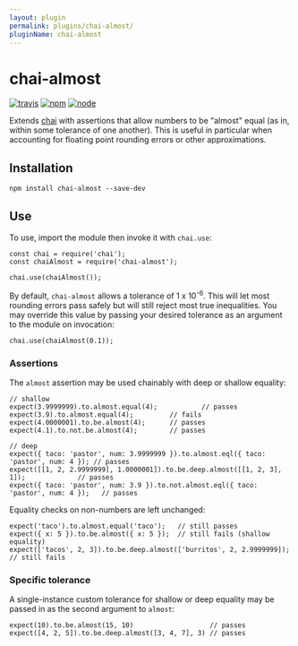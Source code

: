 ```yaml
---
layout: plugin
permalink: plugins/chai-almost/
pluginName: chai-almost
---
```


# chai-almost

[![travis](https://travis-ci.org/nmuldavin/chai-almost.svg?branch=master)](https://travis-ci.org/nmuldavin/chai-almost)
[![npm](https://img.shields.io/npm/v/chai-almost.svg)](https://www.npmjs.com/package/chai-almost)
[![node](https://img.shields.io/badge/node-%3E=0.10-green.svg)](https://www.npmjs.com/package/chai-almost)

Extends [chai](https://github.com/chaijs/chai) with assertions that allow numbers to be "almost" equal (as in, within some tolerance of one another). This is useful in particular when accounting for floating point rounding errors or other approximations.

## Installation

```
npm install chai-almost --save-dev
```

## Use
To use, import the module then invoke it with `chai.use`:

```
const chai = require('chai');
const chaiAlmost = require('chai-almost');

chai.use(chaiAlmost());
```

By default, `chai-almost` allows a tolerance of 1 x 10<sup>-6</sup>. This will let most rounding errors pass safely but will still reject most true inequalities. You may override this value by passing your desired tolerance as an argument to the module on invocation:

```
chai.use(chaiAlmost(0.1));
```

### Assertions

The `almost` assertion may be used chainably with deep or shallow equality:

```
// shallow
expect(3.9999999).to.almost.equal(4);	        // passes
expect(3.9).to.almost.equal(4);			// fails
expect(4.0000001).to.be.almost(4);		// passes
expect(4.1).to.not.be.almost(4);		// passes

// deep
expect({ taco: 'pastor', num: 3.9999999 }).to.almost.eql({ taco: 'pastor', num: 4 }); // passes
expect([[1, 2, 2.9999999], 1.0000001]).to.be.deep.almost([[1, 2, 3], 1]);             // passes
expect({ taco: 'pastor', num: 3.9 }).to.not.almost.eql({ taco: 'pastor', num: 4 });   // passes
```

Equality checks on non-numbers are left unchanged:

```
expect('taco').to.almost.equal('taco');   // still passes
expect({ x: 5 }).to.be.almost({ x: 5 });  // still fails (shallow equality)
expect(['tacos', 2, 3]).to.be.deep.almost(['burritos', 2, 2.9999999]); // still fails
```

### Specific tolerance

A single-instance custom tolerance for shallow or deep equality may be passed in as the second argument to `almost`:

```
expect(10).to.be.almost(15, 10)                   // passes
expect([4, 2, 5]).to.be.deep.almost([3, 4, 7], 3) // passes
```
